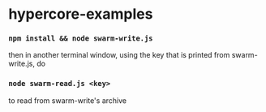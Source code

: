 # hypercore-examples

### `npm install && node swarm-write.js`
then in another terminal window, using the key that is printed from swarm-write.js, do

### `node swarm-read.js <key>`
to read from swarm-write's archive

